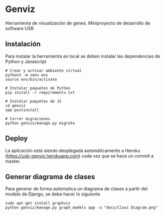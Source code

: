 # Genviz
Herramienta de visualización de genes. Miniproyecto de desarrollo de software USB

## Instalación
Para instalar la herramienta en local se deben instalar las dependencias de Python y Javascript
```
# Crear y activar ambiente virtual
python3 -m venv env
source env/bin/activate

# Instalar paquetes de Python
pip install -r requirements.txt

# Instalar paquetes de JS
cd genviz
npm postinstall

# Correr migraciones
python genviz/manage.py migrate
```

## Deploy
La aplicación está siendo desplegada automáticamente a Heroku (https://usb-genviz.herokuapp.com) cada vez que se hace un commit a master.

## Generar diagrama de clases
Para generar de forma automatica un diagrama de clases a partir del modelo de Django, se debe hacer lo siguiente
```
sudo apt-get install graphviz
python genviz/manage.py graph_models app -o "docs/Class Diagram.png"
```